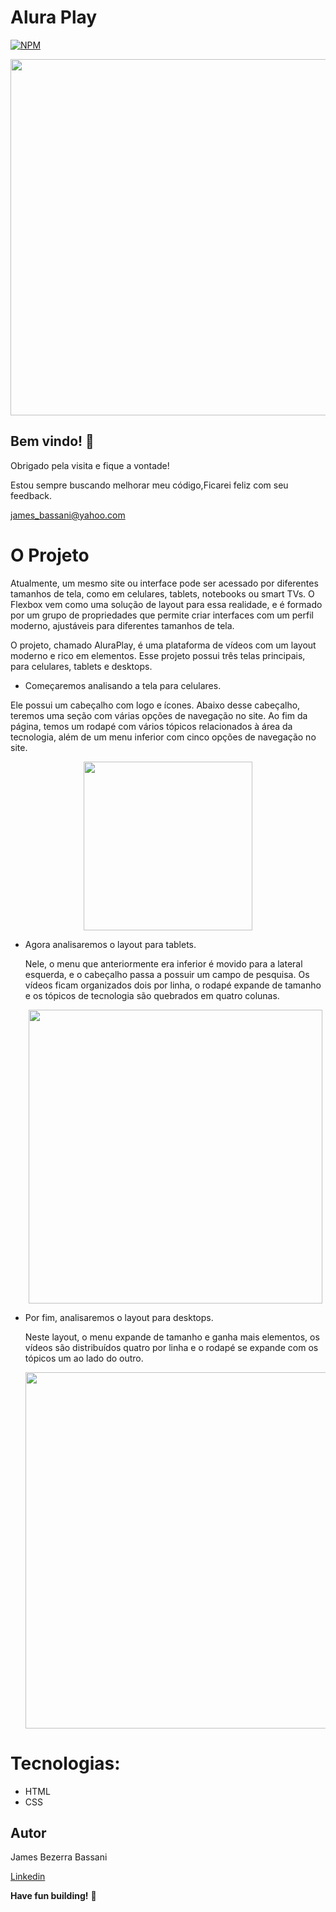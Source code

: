 # Alura Play
[![NPM](https://img.shields.io/npm/l/react)](https://github.com/Jheimys/Electronic_battery/blob/master/LICENCE)

<p align=center>
  <image width="570" heigth="570" src='https://github.com/Jheimys/assets/blob/master/aluraPlay.gif'>
</p>

## Bem vindo! 👋

Obrigado pela visita e fique a vontade!

Estou sempre buscando melhorar meu código,Ficarei feliz com seu feedback.

james_bassani@yahoo.com

# O Projeto
  
 Atualmente, um mesmo site ou interface pode ser acessado por diferentes tamanhos de tela, como em celulares, tablets, notebooks ou smart TVs. O Flexbox vem como uma solução de layout para essa realidade, e é formado por um grupo de propriedades que permite criar interfaces com um perfil moderno, ajustáveis para diferentes tamanhos de tela.
  
O projeto, chamado AluraPlay, é uma plataforma de vídeos com um layout moderno e rico em elementos. Esse projeto possui três telas principais, para celulares, tablets e desktops.
  
-  Começaremos analisando a tela para celulares.
  
  Ele possui um cabeçalho com logo e ícones. Abaixo desse cabeçalho, teremos uma seção com várias opções de navegação no site. Ao fim da página, temos um rodapé com vários tópicos relacionados à área da tecnologia, além de um menu inferior com cinco opções de navegação no site.
  
  <p align=center>
    <image width="270" heigth="270" src='https://github.com/Jheimys/assets/blob/master/aluraplayCelular.png'>
  </p>

  - Agora analisaremos o layout para tablets. 
    
    Nele, o menu que anteriormente era inferior é movido para a lateral esquerda, e o cabeçalho passa a possuir um campo de pesquisa. Os vídeos ficam organizados dois    por linha, o rodapé expande de tamanho e os tópicos de tecnologia são quebrados em quatro colunas.
    
    <p align=center>
     <image width="470" heigth="170" src='https://github.com/Jheimys/assets/blob/master/aluraplayTablet.png'>
    </p>

- Por fim, analisaremos o layout para desktops.
      
   Neste layout, o menu expande de tamanho e ganha mais elementos, os vídeos são distribuídos quatro por linha e o rodapé se expande com os tópicos um ao lado do outro.
      
     <p align=center>
      <image width="570" heigth="570" src='https://github.com/Jheimys/assets/blob/master/aluraplayDesk.png'>
    </p>


# Tecnologias:

- HTML
- CSS

## Autor

James Bezerra Bassani

[Linkedin](https://www.linkedin.com/in/jheimys/)

**Have fun building!** 🚀
